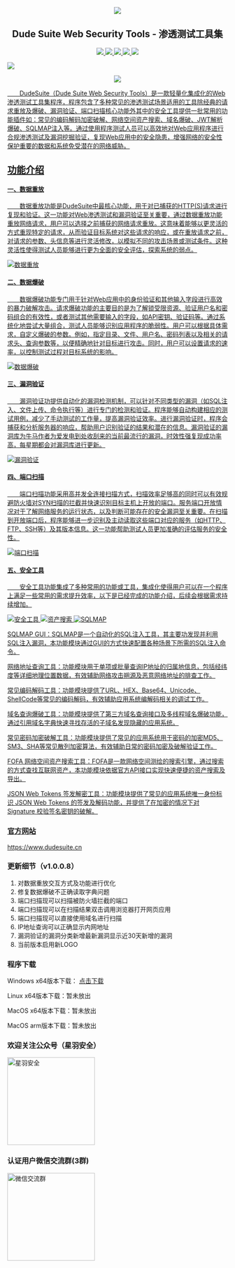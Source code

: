 
<p align="center">
  <a href="https://www.dudesuite.cn/"><img src="https://github.com/user-attachments/assets/7cb02802-8037-4c3f-a985-730785ecc372" /></a> 
  <h2 align="center">Dude Suite Web Security Tools - 渗透测试工具集</h2>
</p>

<p align="center">
<a href="https://github.com/x364e3ab6/DudeSuite/releases"><img src="https://img.shields.io/github/downloads/x364e3ab6/DudeSuite/total">
<a href="https://github.com/x364e3ab6/DudeSuite/graphs/contributors"><img src="https://img.shields.io/github/contributors-anon/x364e3ab6/DudeSuite">
<a href="https://github.com/x364e3ab6/DudeSuite/releases/"><img src="https://img.shields.io/github/release/x364e3ab6/DudeSuite">
<a href="https://github.com/x364e3ab6/DudeSuite/issues"><img src="https://img.shields.io/github/issues-raw/x364e3ab6/DudeSuite">
<a href="https://github.com/x364e3ab6/DudeSuite/discussions"><img src="https://img.shields.io/github/stars/x364e3ab6/DudeSuite">
</p>

![](https://raw.githubusercontent.com/andreasbm/readme/master/assets/lines/rainbow.png)

<p align="center">
    <img src="https://github.com/user-attachments/assets/d6ae07a7-afe8-4f3a-b0d6-4baabd82e5cf"> 
</p>

&emsp;&emsp;DudeSuite（Dude Suite Web Security Tools）是一款轻量化集成化的Web渗透测试工具集程序，程序包含了多种常见的渗透测试场景适用的工具除经典的请求重放及爆破、漏洞验证、端口扫描核心功能外其中的安全工具提供一批常用的功能插件如：常见的编码解码加密破解、网络空间资产搜索、域名爆破、JWT解析爆破、SQLMAP注入等。通过使用程序测试人员可以高效地对Web应用程序进行合规渗透测试及漏洞挖掘验证，复现Web应用中的安全隐患，增强网络的安全性保护重要的数据和系统免受潜在的网络威胁。

## 功能介绍
#### 一、数据重放  
&emsp;&emsp;数据重放功能是DudeSuite中最核心功能，用于对已捕获的HTTP(S)请求进行复现和验证。这一功能对Web渗透测试和漏洞验证至关重要，通过数据重放功能重放网络请求，用户可以选择之前捕获的网络请求重放。这意味着能够以更灵活的方式重现特定的请求，从而验证目标系统对这些请求的响应，或在重放请求之前，对请求的参数、头信息等进行灵活修改，以模拟不同的攻击场景或测试条件。这种灵活性使得测试人员能够进行更为全面的安全评估，探索系统的弱点。  

![数据重放](https://github.com/user-attachments/assets/60bc5d86-d77f-4917-946b-a296cbab6556)


#### 二、数据爆破  
  
&emsp;&emsp;数据爆破功能专门用于针对Web应用中的身份验证和其他输入字段进行高效的暴力破解攻击。请求爆破功能的主要目的是为了解锁受限资源、验证用户名和密码组合的有效性，或者测试其他需要输入的字段，如API密钥、验证码等。通过系统化地尝试大量组合，测试人员能够识别应用程序的脆弱性。用户可以根据具体需求，自定义爆破的参数。例如，指定目录、文件、用户名、密码列表以及相关的请求头、查询参数等，以便精确地针对目标进行攻击。同时，用户可以设置请求的速率，以控制测试过程对目标系统的影响。  

![数据爆破](https://github.com/user-attachments/assets/bbbab198-882f-452e-a4c3-59bd379b4a26)

#### 三、漏洞验证  
  
&emsp;&emsp;漏洞验证功提供自动化的漏洞检测机制，可以针对不同类型的漏洞（如SQL注入、文件上传、命令执行等）进行专门的检测和验证。程序能够自动构建相应的测试用例，减少了手动测试的工作量，提高漏洞验证效率。进行漏洞验证时，程序会捕获和分析服务器的响应，帮助用户识别验证的结果和潜在的信息。漏洞验证的漏洞库为牛马作者为爱发电到处收刮来的当前最流行的漏洞，时效性强复现成功率高，每星期都会对漏洞库进行更新。  

![漏洞验证](https://github.com/user-attachments/assets/edbe8a8b-ad29-4377-92b5-67b717fd8d3e)

#### 四、端口扫描  
  
&emsp;&emsp;端口扫描功能采用高并发全连接扫描方式，扫描效率足够高的同时可以有效规避防火墙对SYN扫描的拦截并快速识别目标主机上开放的端口。服务端口开放情况对于了解网络服务的运行状态，以及判断可能存在的安全漏洞至关重要。在扫描到开放端口后，程序能够进一步识别及主动读取这些端口对应的服务（如HTTP、FTP、SSH等）及其版本信息。这一功能帮助测试人员更加准确的评估服务的安全性。  

![端口扫描](https://github.com/user-attachments/assets/bae370c7-85a4-497f-a339-53a628be8292)

#### 五、安全工具  
  
&emsp;&emsp;安全工具功能集成了多种常用的功能或工具，集成化使得用户可以在一个程序上满足一些常用的需求提升效率，以下是已经完成的功能介绍，后续会根据需求持续增加。  

![安全工具](https://github.com/user-attachments/assets/f82f0dc8-65c4-4fbd-b8cb-5148bec08dbb)
![资产搜索](https://github.com/user-attachments/assets/8f380274-1c1e-4457-a648-516797bb4847)
![SQLMAP](https://github.com/user-attachments/assets/08332c67-457b-4561-9a71-8b340489833c)

SQLMAP GUI：SQLMAP是一个自动化的SQL注入工具，其主要功发现并利用SQL注入漏洞，本功能模块通过GUI的方式快速配置各种场景下所需的SQL注入命令。  

网络地址查询工具：功能模块用于单项或批量查询IP地址的归属地信息，包括经纬度等详细地理位置数据，有效辅助网络攻击朔源及恶意网络地址的排查工作。  

常见编码解码工具：功能模块提供了URL、HEX、Base64、Unicode、ShellCode等常见的编码解码，有效辅助应用系统编解码相关的调试工作。  

域名查询爆破工具：功能模块提供了第三方域名查询接口及多线程域名爆破功能，通过引用域名字典快速寻找存活的子域名发现隐藏的应用系统。  

常见密码加密破解工具：功能模块提供了常见的应用系统用于密码的加密MD5、SM3、SHA等常见散列加密算法，有效辅助日常的密码加密及破解验证工作。  

FOFA 网络空间资产搜索工具：FOFA是一款网络空间测绘的搜索引擎，通过搜索的方式查找互联网资产，本功能模块依据官方API接口实现快速便捷的资产搜索及导出。  

JSON Web Tokens 签发解密工具：功能模块提供了常见的应用系统唯一身份标识 JSON Web Tokens 的签发及解码功能，并提供了在加密的情况下对 Signature 校验签名密钥的破解。  

### 官方网站

https://www.dudesuite.cn 

### 更新细节（v1.0.0.8）

1. 对数据重放交互方式及功能进行优化
2. 修复数据爆破不正确读取字典问题
3. 端口扫描现可以扫描被防火墙拦截的端口
4. 端口扫描现可以在扫描结果双击调用浏览器打开网页应用
5. 端口扫描现可以直接使用域名进行扫描
6. IP地址查询可以正确显示内网地址
7. 漏洞验证的漏洞分类新增最新漏洞显示近30天新增的漏洞
8. 当前版本启用新LOGO

### 程序下载

Windows x64版本下载： [点击下载](https://github.com/x364e3ab6/DudeSuite/releases/download/v1.0.0.8/DudeSuite_v1.0.0.8_win_x64.zip)  

Linux x64版本下载：暂未放出 

MacOS x64版本下载：暂未放出 

MacOS arm版本下载：暂未放出 

### 欢迎关注公众号（星羽安全）
<img src="https://github.com/user-attachments/assets/c9ceb0f4-1f94-44c3-9a4c-545952af0385" alt="星羽安全" style="width:200px;">

### 认证用户微信交流群(3群)
<img src="https://github.com/user-attachments/assets/e0f11b6a-5cad-474f-8d03-31d71d0ce4d6" alt="微信交流群" style="width:200px;">


